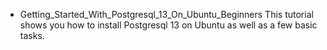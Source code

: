 - Getting_Started_With_Postgresql_13_On_Ubuntu_Beginners
This tutorial shows you how to install Postgresql 13 on Ubuntu as well as a few basic tasks. 
